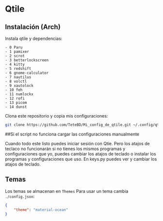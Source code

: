 # Qtile

## Instalación (Arch)

Instala qtile y dependencias:

```
- 0 Paru
- 1 pamixer
- 2 scrot
- 3 betterlockscreen
- 4 kitty
- 5 redshift
- 6 gnome-calculator
- 7 nautilus
- 8 volctl
- 9 xautolock
- 10 feh
- 11 numlockx
- 12 rofi
- 13 picom
- 14 dunst
```

Clona este repositorio y copia mis configuraciones:

```bash
git clone https://github.com/TeteBD/Mi_config_de_qtile.git ~/.config/qtile;bash ~/.config/qtile/autoQtile
```

##Si el script no funciona cargar las configuraciones manualmente

Cuando todo este listo puedes iniciar sesión con Qtie. Pero los atajos de teclaco no funcionarán si no tienes los mismos programas y configuraciones que yo, puedes cambiar los atajos de teclado o instalar los programas y configuraciones que uso. En keys.py puedes ver y cambiar los atajos de teclado.

## Temas

Los temas se almacenan en ```Themes``` Para usar un tema cambia ```./config.json```:

```json
{
    "theme": "material-ocean"
}
